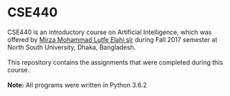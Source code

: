 # CSE440
CSE440 is an introductory course on Artificial Intelligence, which was offered by [Mirza Mohammad Lutfe Elahi sir](http://ece.northsouth.edu/people/lutfe-elahi/) during Fall 2017 semester at North South University, Dhaka, Bangladesh.<br/><br/>
This repository contains the assignments that were completed during this course.<br/><br/>
**Note:** All programs were written in Python 3.6.2
